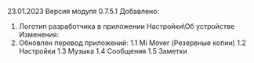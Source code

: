 23.01.2023
Версия модуля 0.7.5.1
Добавлено:
1. Логотип разработчика в приложении Настройки\Об устройстве
Изменения:
1. Обновлен перевод приложений:
 1.1 Mi Mover (Резервные копии)
 1.2 Настройки
 1.3 Музыка
 1.4 Сообщения
 1.5 Заметки
